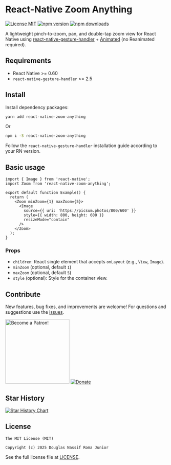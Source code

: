 # React-Native Zoom Anything

[![License MIT](https://img.shields.io/badge/licence-MIT-blue.svg)](https://github.com/douglasjunior/react-native-zoom-anything/blob/main/LICENSE)
[![npm version](https://img.shields.io/npm/v/react-native-zoom-anything.svg)](https://www.npmjs.com/package/react-native-zoom-anything?activeTab=versions)
[![npm downloads](https://img.shields.io/npm/dt/react-native-zoom-anything.svg)](https://www.npmjs.com/package/react-native-zoom-anything)


A lightweight pinch-to-zoom, pan, and double-tap zoom view for React Native using [react-native-gesture-handler](https://github.com/software-mansion/react-native-gesture-handler) + [Animated](https://reactnative.dev/docs/animated) (no Reanimated required).

## Requirements

- React Native >= 0.60
- `react-native-gesture-handler` >= 2.5

## Install

Install dependency packages:

```bash
yarn add react-native-zoom-anything
```

Or

```bash
npm i -S react-native-zoom-anything
```

Follow the `react-native-gesture-handler` installation guide according to your RN version.

## Basic usage

```tsx
import { Image } from 'react-native';
import Zoom from 'react-native-zoom-anything';

export default function Example() {
  return (
    <Zoom minZoom={1} maxZoom={5}>
      <Image
        source={{ uri: 'https://picsum.photos/800/600' }}
        style={{ width: 800, height: 600 }}
        resizeMode="contain"
      />
    </Zoom>
  );
}
```

### Props

- `children`: React single element that accepts `onLayout` (e.g., `View`, `Image`).
- `minZoom` (optional, default `1`)
- `maxZoom` (optional, default `5`)
- `style` (optional): Style for the container view.

## Contribute

New features, bug fixes, and improvements are welcome! For questions and suggestions use the [issues](https://github.com/douglasjunior/react-native-zoom-anything/issues).

<a href="https://www.patreon.com/douglasjunior"><img src="http://i.imgur.com/xEO164Z.png" alt="Become a Patron!" width="200" /></a>
[![Donate](https://www.paypalobjects.com/en_US/i/btn/btn_donateCC_LG.gif)](https://paypal.me/douglasnassif)

## Star History

[![Star History Chart](https://api.star-history.com/svg?repos=douglasjunior/react-native-zoom-anything&type=Date)](https://star-history.com/#douglasjunior/react-native-zoom-anything)

## License

```
The MIT License (MIT)

Copyright (c) 2025 Douglas Nassif Roma Junior
```

See the full license file at [LICENSE](./LICENSE).
